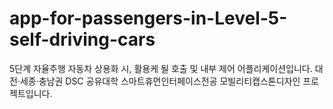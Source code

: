 # app-for-passengers-in-Level-5-self-driving-cars
5단계 자율주행 자동차 상용화 시, 활용케 될 호출 및 내부 제어 어플리케이션입니다.
대전·세종·충남권 DSC 공유대학 스마트휴먼인터페이스전공 모빌리티캡스톤디자인 프로젝트입니다.
